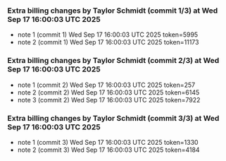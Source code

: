 
### Extra billing changes by Taylor Schmidt (commit 1/3) at Wed Sep 17 16:00:03 UTC 2025
* note 1 (commit 1) Wed Sep 17 16:00:03 UTC 2025 token=5995
* note 2 (commit 1) Wed Sep 17 16:00:03 UTC 2025 token=11173

### Extra billing changes by Taylor Schmidt (commit 2/3) at Wed Sep 17 16:00:03 UTC 2025
* note 1 (commit 2) Wed Sep 17 16:00:03 UTC 2025 token=257
* note 2 (commit 2) Wed Sep 17 16:00:03 UTC 2025 token=6145
* note 3 (commit 2) Wed Sep 17 16:00:03 UTC 2025 token=7922

### Extra billing changes by Taylor Schmidt (commit 3/3) at Wed Sep 17 16:00:03 UTC 2025
* note 1 (commit 3) Wed Sep 17 16:00:03 UTC 2025 token=1330
* note 2 (commit 3) Wed Sep 17 16:00:03 UTC 2025 token=4184
